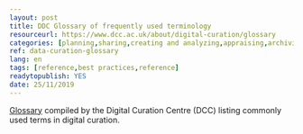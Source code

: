 ```yaml
---
layout: post 
title: DDC Glossary of frequently used terminology
resourceurl: https://www.dcc.ac.uk/about/digital-curation/glossary
categories: [planning,sharing,creating and analyzing,appraising,archiving and preserving,reusing]
ref: data-curation-glossary
lang: en
tags: [reference,best practices,reference]
readytopublish: YES
date: 25/11/2019
---
```

[Glossary](https://www.dcc.ac.uk/about/digital-curation/glossary) compiled by the Digital Curation Centre (DCC) listing commonly used terms in digital curation.